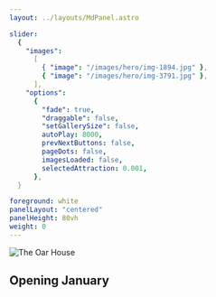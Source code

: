 ```yaml
---
layout: ../layouts/MdPanel.astro

slider:
  {
    "images":
      [
        { "image": "/images/hero/img-1894.jpg" },
        { "image": "/images/hero/img-3791.jpg" },
      ],
    "options":
      {
        "fade": true,
        "draggable": false,
        "setGallerySize": false,
        autoPlay: 8000,
        prevNextButtons: false,
        pageDots: false,
        imagesLoaded: false,
        selectedAttraction: 0.001,
      },
  }

foreground: white
panelLayout: "centered"
panelHeight: 80vh
weight: 0
---
```


![The Oar House](/images/tohc-logo-distressed-blk.svg)

## Opening January
